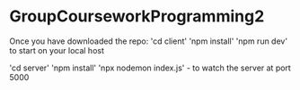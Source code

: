# GroupCourseworkProgramming2
Once you have downloaded the repo:
'cd client'
'npm install' 
'npm run dev' to start on your local host

'cd server'
'npm install'
'npx nodemon index.js' - to watch the server at port 5000
